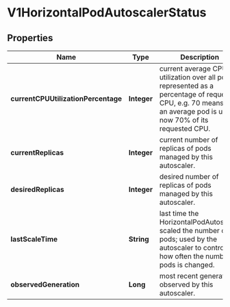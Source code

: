 
# V1HorizontalPodAutoscalerStatus

## Properties
Name | Type | Description | Notes
------------ | ------------- | ------------- | -------------
**currentCPUUtilizationPercentage** | **Integer** | current average CPU utilization over all pods, represented as a percentage of requested CPU, e.g. 70 means that an average pod is using now 70% of its requested CPU. |  [optional]
**currentReplicas** | **Integer** | current number of replicas of pods managed by this autoscaler. | 
**desiredReplicas** | **Integer** | desired number of replicas of pods managed by this autoscaler. | 
**lastScaleTime** | **String** | last time the HorizontalPodAutoscaler scaled the number of pods; used by the autoscaler to control how often the number of pods is changed. |  [optional]
**observedGeneration** | **Long** | most recent generation observed by this autoscaler. |  [optional]



